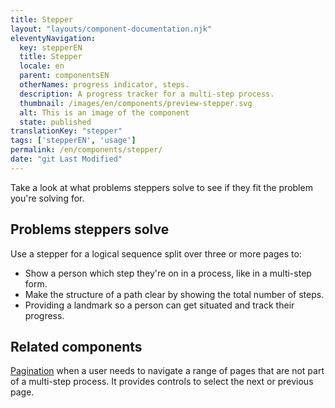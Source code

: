 ```yaml
---
title: Stepper
layout: "layouts/component-documentation.njk"
eleventyNavigation:
  key: stepperEN
  title: Stepper
  locale: en
  parent: componentsEN
  otherNames: progress indicator, steps.
  description: A progress tracker for a multi-step process.
  thumbnail: /images/en/components/preview-stepper.svg
  alt: This is an image of the component
  state: published
translationKey: "stepper"
tags: ['stepperEN', 'usage']
permalink: /en/components/stepper/
date: "git Last Modified"
---
```


Take a look at what problems steppers solve to see if they fit the problem you're solving for.

## Problems steppers solve

Use a stepper for a logical sequence split over three or more pages to:

- Show a person which step they're on in a process, like in a multi-step form.
- Make the structure of a path clear by showing the total number of steps.
- Providing a landmark so a person can get situated and track their progress.

<article class="bg-full-width bg-dark text-light pt-500 pb-400 my-500">
  <h2 class="mt-0 mb-400">Related components</h2>

  <a href="{{ links.pagination }}" class="link-light">Pagination</a> when a user needs to navigate a range of pages that are not part of a multi-step process. It provides controls to select the next or previous page.
</article>
